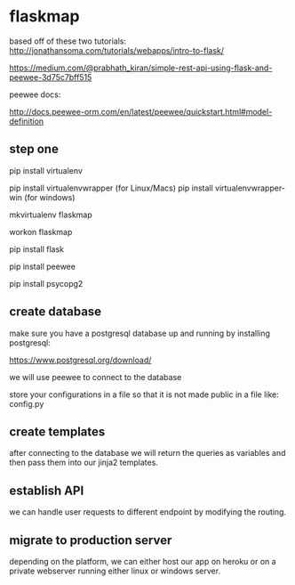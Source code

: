 # flaskmap
based off of these two tutorials:
http://jonathansoma.com/tutorials/webapps/intro-to-flask/

https://medium.com/@prabhath_kiran/simple-rest-api-using-flask-and-peewee-3d75c7bff515

peewee docs:

http://docs.peewee-orm.com/en/latest/peewee/quickstart.html#model-definition

## step one
pip install virtualenv

pip install virtualenvwrapper (for Linux/Macs)
pip install virtualenvwrapper-win (for windows)

mkvirtualenv flaskmap

workon flaskmap

pip install flask

pip install peewee

pip install psycopg2

## create database

make sure you have a postgresql database up and running by installing postgresql:

https://www.postgresql.org/download/

we will use peewee to connect to the database

store your configurations in a file so that it is not made public in a file like: config.py

## create templates

after connecting to the database we will return the queries as variables and then pass them into our jinja2 templates.

## establish API

we can handle user requests to different endpoint by modifying the routing.

## migrate to production server

depending on the platform, we can either host our app on heroku or on a private webserver running either linux or windows server.
